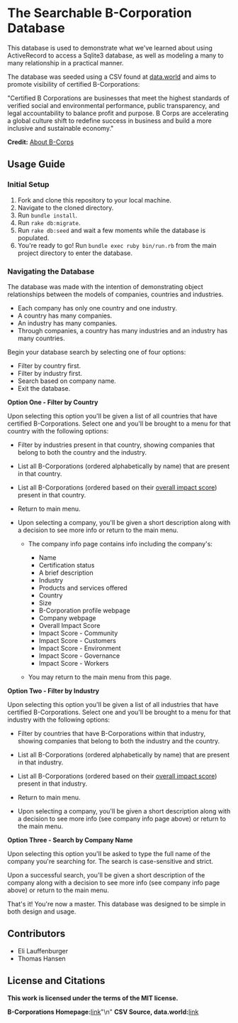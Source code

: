 # The Searchable B-Corporation Database

This database is used to demonstrate what we've learned about using ActiveRecord to access a Sqlite3 database, as well as modeling a many to many relationship in a practical manner.

The database was seeded using a CSV found at [data.world](https://data.world/blab/b-corp-impact-data) and aims to promote visibility of certified B-Corporations:

"Certified B Corporations are businesses that meet the highest standards of verified social and environmental performance, public transparency, and legal accountability to balance profit and purpose. B Corps are accelerating a global culture shift to redefine success in business and build a more inclusive and sustainable economy."

**Credit:** [About B-Corps](https://bcorporation.net/about-b-corps)

## Usage Guide

### Initial Setup

1. Fork and clone this repository to your local machine.
2. Navigate to the cloned directory.
3. Run `bundle install`.
4. Run `rake db:migrate`.
5. Run `rake db:seed` and wait a few moments while the database is populated.
6. You're ready to go! Run `bundle exec ruby bin/run.rb` from the main project directory to enter the database.

### Navigating the Database

The database was made with the intention of demonstrating object relationships between the models of companies, countries and industries.

- Each company has only one country and one industry.
- A country has many companies.
- An industry has many companies.
- Through companies, a country has many industries and an industry has many countries.

Begin your database search by selecting one of four options:

- Filter by country first.
- Filter by industry first.
- Search based on company name.
- Exit the database.

**Option One - Filter by Country**

Upon selecting this option you'll be given a list of all countries that have certified B-Corporations. Select one and you'll be brought to a menu for that country with the following options:

- Filter by industries present in that country, showing companies that belong to both the country and the industry.
- List all B-Corporations (ordered alphabetically by name) that are present in that country.
- List all B-Corporations (ordered based on their [overall impact score](https://bimpactassessment.net/?_ga=2.100383774.107426085.1551979435-1068982412.1551718081)) present in that country.
- Return to main menu.

- Upon selecting a company, you'll be given a short description along with a decision to see more info or return to the main menu.

  - The company info page contains info including the company's:

    - Name
    - Certification status
    - A brief description
    - Industry
    - Products and services offered
    - Country
    - Size
    - B-Corporation profile webpage
    - Company webpage
    - Overall Impact Score
    - Impact Score - Community
    - Impact Score - Customers
    - Impact Score - Environment
    - Impact Score - Governance
    - Impact Score - Workers

  - You may return to the main menu from this page.

**Option Two - Filter by Industry**

Upon selecting this option you'll be given a list of all industries that have certified B-Corporations. Select one and you'll be brought to a menu for that industry with the following options:

- Filter by countries that have B-Corporations within that industry, showing companies that belong to both the industry and the country.
- List all B-Corporations (ordered alphabetically by name) that are present in that industry.
- List all B-Corporations (ordered based on their [overall impact score](https://bimpactassessment.net/?_ga=2.100383774.107426085.1551979435-1068982412.1551718081)) present in that industry.
- Return to main menu.

- Upon selecting a company, you'll be given a short description along with a decision to see more info (see company info page above) or return to the main menu.

**Option Three - Search by Company Name**

Upon selecting this option you'll be asked to type the full name of the company you're searching for. The search is case-sensitive and strict.

Upon a successful search, you'll be given a short description of the company along with a decision to see more info (see company info page above) or return to the main menu.

That's it! You're now a master. This database was designed to be simple in both design and usage.

## Contributors

- Eli Lauffenburger
- Thomas Hansen

## License and Citations

**This work is licensed under the terms of the MIT license.**

**B-Corporations Homepage:**[link](https://bcorporation.net/)"\n"
**CSV Source, data.world:**[link](https://data.world/blab/b-corp-impact-data)
